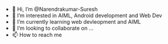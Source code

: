 - 👋 Hi, I’m @Narendrakumar-Suresh
- 👀 I’m interested in AIML, Android development and Web Dev
- 🌱 I’m currently learning web devleopment and AIML
- 💞️ I’m looking to collaborate on ...
- 📫 How to reach me 

<!---
Narendrakumar-Suresh/Narendrakumar-Suresh is a ✨ special ✨ repository because its `README.md` (this file) appears on your GitHub profile.
You can click the Preview link to take a look at your changes.
--->
